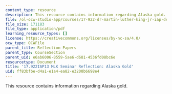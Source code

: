 ```yaml
---
content_type: resource
description: This resource contains information regarding Alaska gold.
file: /ol-ocw-studio-app/courses/17-922-dr-martin-luther-king-jr-iap-design-seminar-january-iap-2013/ff83bfbed4a1e1a4ea82e3200b6698e4_MIT17_922IAP13_RefPapr5A.pdf
file_size: 171183
file_type: application/pdf
learning_resource_types: []
license: https://creativecommons.org/licenses/by-nc-sa/4.0/
ocw_type: OCWFile
parent_title: Reflection Papers
parent_type: CourseSection
parent_uid: e6ab6006-8559-5ae6-d681-4536fd08bc6e
resourcetype: Document
title: '17.922IAP13 MLK Seminar Reflection: Alaska Gold'
uid: ff83bfbe-d4a1-e1a4-ea82-e3200b6698e4
---
```

This resource contains information regarding Alaska gold.